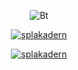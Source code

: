 <p align="center"><img src="https://user-images.githubusercontent.com/80799518/160413299-b45af422-a8f1-4b3e-8a35-2a51313316ea.png" alt="Bt">  
<p align="center">
<a href="https://github.com/splakadern"><img title="splakadern" src="https://img.shields.io/badge/Good%20-Shit-pink"></a>

<p align="center">
<p align="center">
<a href="https://github.com/splakadern"><img title="splakadern" src="https://github-readme-stats.vercel.app/api/top-langs/?username=splakadern&layout=compact&theme=chartreuse-dark&cache_seconds=3200"></a>
</p>

